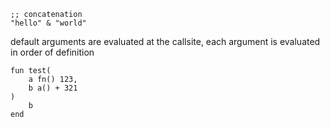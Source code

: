 ```owl
;; concatenation
"hello" & "world"
```

default arguments are evaluated at the
callsite, each argument is evaluated in order of definition

```owl
fun test(
    a fn() 123,
    b a() + 321
)
    b
end
```
